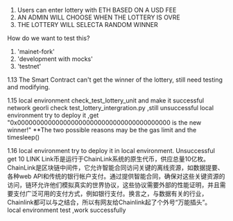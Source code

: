 1. Users can enter lottery with ETH BASED ON A USD FEE
2. AN ADMIN WILL CHOOSE WHEN THE LOTTERY IS OVRE
3. THE LOTTERY WILL SELECTA RANDOM WINNER 

How do we want to test this?
1. 'mainet-fork'
2. 'development with mocks'
3. 'testnet'

1.13 The Smart Contract can't get the winner of the lottery, still need testing and modifying.

1.15 local environment  check_test_lottery_unit and make it successful
     network georli     check test_lottery_intergration.py ,still unsuccessful
     local environment  try to deploy it ,get "0x0000000000000000000000000000000000000000 is the new winner!"
     **The two possible reasons may be the gas limit and the timesleep()
     
1.16 local environment  try to deploy it in local environment.  Unsuccessful
     get 10 LINK  Link币是运行于ChainLink系统的原生代币，供应总量10亿枚。
        ChainLink是区块链中间件，它允许智能合同访问关键的离线资源，如数据提要、各种web API和传统的银行帐户支付。通过提供智能合同，确保对这些关键资源的访问，链环允许他们模拟真实的世界协议，这些协议需要外部的性能证明，并且需要支付广泛可用的支付方式，例如银行支付。换言之，与数据有关的行业，Chainlink都可以与之结合，所以有网友给Chainlink起了个外号“万能插头”。
    local environment  test ,work successfully

        